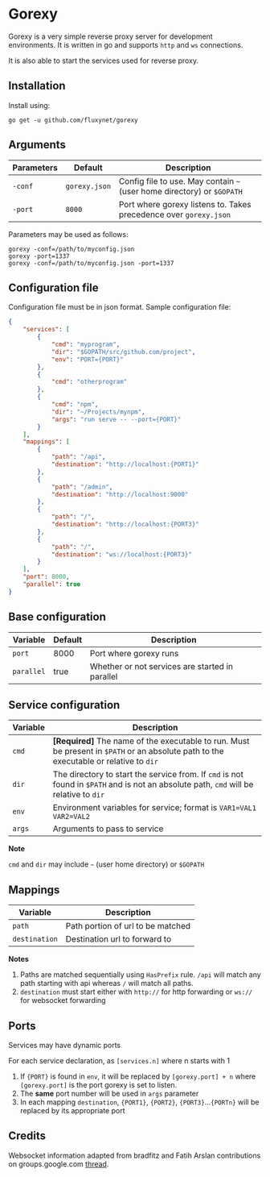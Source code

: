 # Gorexy

Gorexy is a very simple reverse proxy server for development environments. It is written in go and supports `http` and `ws` connections.

It is also able to start the services used for reverse proxy.

## Installation
Install using:

`go get -u github.com/fluxynet/gorexy`

## Arguments

Parameters | Default       | Description
-----------|---------------|--------------
`-conf`    | `gorexy.json` | Config file to use. May contain `~` (user home directory) or `$GOPATH`
`-port`    | `8000`        | Port where gorexy listens to. Takes precedence over `gorexy.json`

Parameters may be used as follows:

```
gorexy -conf=/path/to/myconfig.json
gorexy -port=1337
gorexy -conf=/path/to/myconfig.json -port=1337
```

## Configuration file
Configuration file must be in json format. Sample configuration file:

```json
{
    "services": [
        {
            "cmd": "myprogram",
            "dir": "$GOPATH/src/github.com/project",
            "env": "PORT={PORT}"
        },
        {
            "cmd": "otherprogram"
        },
        {
            "cmd": "npm",
            "dir": "~/Projects/mynpm",
            "args": "run serve -- --port={PORT}"
        }
    ],
    "mappings": [
        {
            "path": "/api",
            "destination": "http://localhost:{PORT1}"
        },
        {
            "path": "/admin",
            "destination": "http://localhost:9000"
        },
        {
            "path": "/",
            "destination": "http://localhost:{PORT3}"
        },
        {
            "path": "/",
            "destination": "ws://localhost:{PORT3}"
        }
    ],
    "port": 8000,
    "parallel": true
}
```

## Base configuration

Variable   | Default | Description
-----------|---------|---------------
`port`     | 8000    | Port where gorexy runs
`parallel` | true    | Whether or not services are started in parallel

## Service configuration

Variable   | Description
-----------|---------------
`cmd`      | **[Required]** The name of the executable to run. Must be present in `$PATH` or an absolute path to the executable or relative to `dir`
`dir`      | The directory to start the service from. If `cmd` is not found in `$PATH` and is not an absolute path, `cmd` will be relative to `dir`
`env`      | Environment variables for service; format is `VAR1=VAL1 VAR2=VAL2`
`args`     | Arguments to pass to service

**Note**

`cmd` and `dir` may include `~` (user home directory) or `$GOPATH`

## Mappings

Variable      | Description
--------------|---------------
`path`        | Path portion of url to be matched
`destination` | Destination url to forward to

**Notes**
1. Paths are matched sequentially using `HasPrefix` rule. `/api` will match any path starting with api whereas `/` will match all paths.
2. `destination` must start either with `http://` for http forwarding or `ws://` for websocket forwarding

## Ports

Services may have dynamic ports

For each service declaration, as `[services.n]` where n starts with 1
1. If `{PORT}` is found in `env`, it will be replaced by `[gorexy.port] + n` where `[gorexy.port]` is the port gorexy is set to listen.
2. The **same** port number will be used in `args` parameter
3. In each mapping `destination`,  `{PORT1}`, `{PORT2}`, `{PORT3}`...`{PORTn}` will be replaced by its appropriate port

## Credits
Websocket information adapted from bradfitz and Fatih Arslan contributions on groups.google.com [thread](https://groups.google.com/forum/#!topic/golang-nuts/KBx9pDlvFOc).
